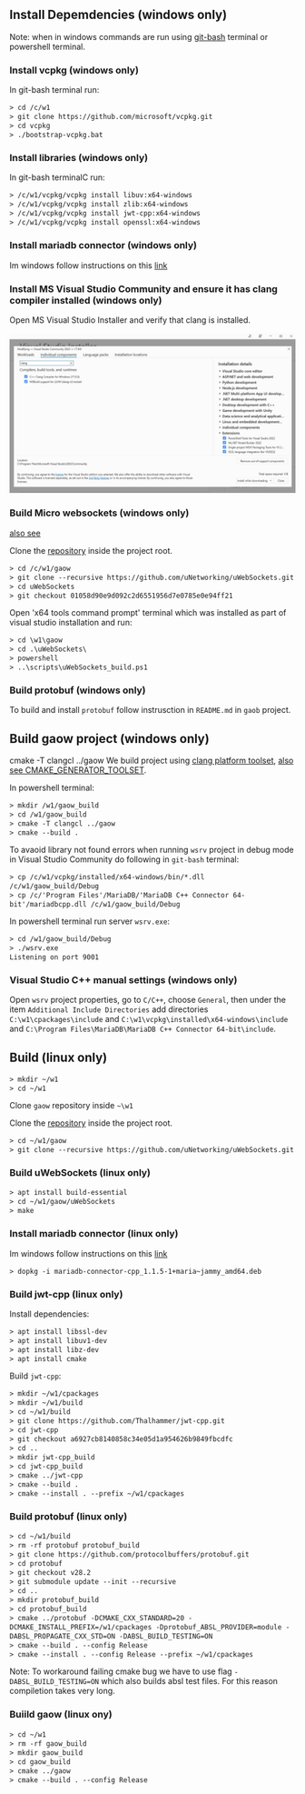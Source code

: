 ## Install Depemdencies (windows only)

Note: when in windows commands are run using [git-bash](https://git-scm.com/downloads) terminal or powershell terminal.

### Install vcpkg (windows only)

In git-bash terminal run:

```
> cd /c/w1
> git clone https://github.com/microsoft/vcpkg.git
> cd vcpkg
> ./bootstrap-vcpkg.bat
```

### Install libraries (windows only)

In git-bash terminalC run:

```
> /c/w1/vcpkg/vcpkg install libuv:x64-windows
> /c/w1/vcpkg/vcpkg install zlib:x64-windows
> /c/w1/vcpkg/vcpkg install jwt-cpp:x64-windows
> /c/w1/vcpkg/vcpkg install openssl:x64-windows
```
### Install mariadb connector (windows only)

Im windows follow instructions on this [link](https://mariadb.com/downloads/connectors/connectors-data-access/cpp-connector/)

### Install MS Visual Studio Community and ensure it has clang compiler installed (windows only)

Open MS Visual Studio Installer  and verify that clang is installed.

![ msva installerc settings ](doc/img/msvc_installer_settings_clang.jpg)


### Build Micro websockets (windows only)

[also see](https://github.com/uNetworking/uWebSockets/actions/runs/8217383674/workflow)


Clone the [repository](https://github.com/uNetworking/uWebSockets.git) inside the project root.


```
> cd /c/w1/gaow
> git clone --recursive https://github.com/uNetworking/uWebSockets.git
> cd uWebSockets
> git checkout 01058d90e9d092c2d6551956d7e0785e0e94ff21
```

Open  'x64 tools command prompt' terminal which was installed as part of visual studio installation and run:

```
> cd \w1\gaow
> cd .\uWebSockets\
> powershell
> ..\scripts\uWebSockets_build.ps1

```

### Build protobuf (windows only)

To build and install `protobuf` follow instrusction in `README.md` in `gaob` project.

## Build gaow project (windows only)
cmake -T clangcl ../gaow
We build project using [clang platform toolset](https://learn.microsoft.com/en-us/gaming/gdk/_content/gc/tools-pc/visualstudio/gr-vs-clang),
[also see CMAKE_GENERATOR_TOOLSET](https://cmake.org/cmake/help/latest/generator/Visual%20Studio%2017%202022.html).

In powershell terminal:

```
> mkdir /w1/gaow_build
> cd /w1/gaow_build
> cmake -T clangcl ../gaow
> cmake --build .
```

To avaoid library not found errors when running `wsrv` project in debug mode  in Visual Studio Community do following in `git-bash` terminal:
```
> cp /c/w1/vcpkg/installed/x64-windows/bin/*.dll /c/w1/gaow_build/Debug
> cp /c/'Program Files'/MariaDB/'MariaDB C++ Connector 64-bit'/mariadbcpp.dll /c/w1/gaow_build/Debug
```

In powershell terminal run server `wsrv.exe`:
```
> cd /w1/gaow_build/Debug
> ./wsrv.exe
Listening on port 9001
```


### Visual Studio C++ manual settings (windows only)

Open `wsrv` project properties, go to `C/C++`, choose `General`, 
then under the item `Additional Include Directories` add directories `C:\w1\cpackages\include` and `C:\w1\vcpkg\installed\x64-windows\include`
and `C:\Program Files\MariaDB\MariaDB C++ Connector 64-bit\include`.


## Build (linux only)


```
> mkdir ~/w1
> cd ~/w1
```
Clone `gaow` repository inside `~\w1` 

Clone the [repository](https://github.com/uNetworking/uWebSockets.git) inside the project root.

```
> cd ~/w1/gaow
> git clone --recursive https://github.com/uNetworking/uWebSockets.git
```

### Build uWebSockets (linux only)

```
> apt install build-essential
> cd ~/w1/gaow/uWebSockets
> make
```

### Install mariadb connector (linux only)

Im windows follow instructions on this [link](https://mariadb.com/downloads/connectors/connectors-data-access/cpp-connector/)

```
> dopkg -i mariadb-connector-cpp_1.1.5-1+maria~jammy_amd64.deb
```

### Build jwt-cpp (linux only)

Install dependencies:

```
> apt install libssl-dev
> apt install libuv1-dev
> apt install libz-dev
> apt install cmake
```

Build `jwt-cpp`:

```
> mkdir ~/w1/cpackages
> mkdir ~/w1/build
> cd ~/w1/build
> git clone https://github.com/Thalhammer/jwt-cpp.git
> cd jwt-cpp
> git checkout a6927cb8140858c34e05d1a954626b9849fbcdfc
> cd ..
> mkdir jwt-cpp_build
> cd jwt-cpp_build
> cmake ../jwt-cpp
> cmake --build .
> cmake --install . --prefix ~/w1/cpackages
```

### Build protobuf (linux only)

```
> cd ~/w1/build
> rm -rf protobuf protobuf_build
> git clone https://github.com/protocolbuffers/protobuf.git
> cd protobuf
> git checkout v28.2 
> git submodule update --init --recursive
> cd ..
> mkdir protobuf_build
> cd protobuf_build
> cmake ../protobuf -DCMAKE_CXX_STANDARD=20 -DCMAKE_INSTALL_PREFIX=/w1/cpackages -Dprotobuf_ABSL_PROVIDER=module -DABSL_PROPAGATE_CXX_STD=ON -DABSL_BUILD_TESTING=ON 
> cmake --build . --config Release
> cmake --install . --config Release --prefix ~/w1/cpackages
```

Note: To workaround failing cmake bug we have to use flag `-DABSL_BUILD_TESTING=ON` which also builds absl test files.  For this reason compiletion takes very long. 


### Buiild gaow (linux ony)

```
> cd ~/w1
> rm -rf gaow_build
> mkdir gaow_build
> cd gaow_build
> cmake ../gaow
> cmake --build . --config Release
```
